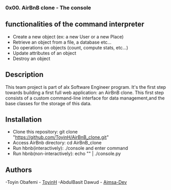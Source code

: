 ### 0x00. AirBnB clone - The console

## functionalities  of the command interpreter

- Create a new object (ex: a new User or a new Place)
- Retrieve an object from a file, a database etc...
- Do operations on objects (count, compute stats, etc...)
- Update attributes of an object
- Destroy an object

## Description

This team project is part of alx Software Engineer program. It's the first step towards building a first full web application: an AirBnB clone.
This first step consists of a custom command-line interface for data management,and the base classes for the storage of this data.

## Installation

- Clone this repository: git clone "https://github.com/ToyinH/AirBnB_clone.git"
- Access AirBnb directory: cd AirBnB_clone
- Run hbnb(interactively): ./console and enter command
- Run hbnb(non-interactively): echo "<command>" | ./console.py

## Authors

-Toyin Obafemi - [ToyinH](https://github.com/ToyinH)
-AbdulBasit Dawud - [Aimsa-Dev](https://github.com/Aimsa-Dev)
